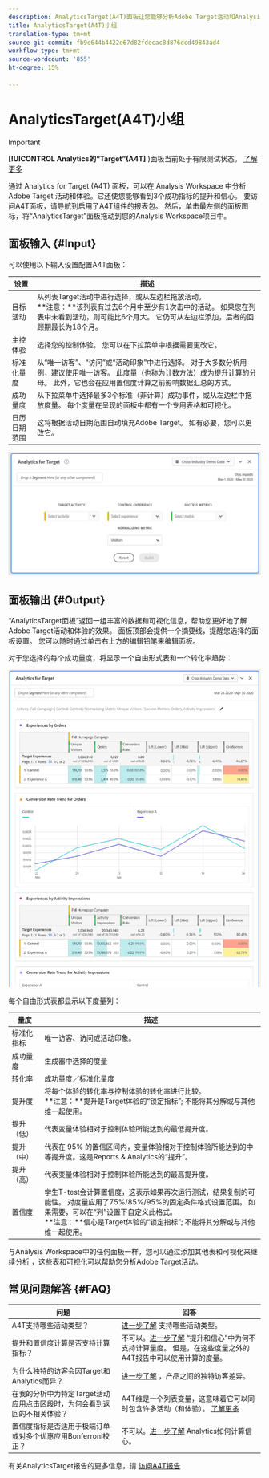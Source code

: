 ```yaml
---
description: AnalyticsTarget(A4T)面板让您能够分析Adobe Target活动和Analysis Workspace体验。
title: AnalyticsTarget(A4T)小组
translation-type: tm+mt
source-git-commit: fb9e644b4422d67d82fdecac8d876dcd49843ad4
workflow-type: tm+mt
source-wordcount: '855'
ht-degree: 15%

---
```



# AnalyticsTarget(A4T)小组

>[!IMPORTANT]
>
>**[!UICONTROL Analytics的“Target”(A4T]** )面板当前处于有限测试状态。 [了解更多](https://docs.adobe.com/content/help/zh-Hans/analytics/landing/an-releases.html)

通过 Analytics for Target (A4T) 面板，可以在 Analysis Workspace 中分析 Adobe Target 活动和体验。它还使您能够看到3个成功指标的提升和信心。 要访问A4T面板，请导航到启用了A4T组件的报表包。 然后，单击最左侧的面板图标，将“AnalyticsTarget”面板拖动到您的Analysis Workspace项目中。

## 面板输入 {#Input}

可以使用以下输入设置配置A4T面板：

| 设置 | 描述 |
|---|---|
| 目标活动 | 从列表Target活动中进行选择，或从左边栏拖放活动。<br>**注意：**该列表有过去6个月中至少有1次击中的活动。 如果您在列表中未看到活动，则可能比6个月大。 它仍可从左边栏添加，后者的回顾期最长为18个月。 |
| 主控体验 | 选择您的控制体验。 您可以在下拉菜单中根据需要更改它。 |
| 标准化量度 | 从“唯一访客”、“访问”或“活动印象”中进行选择。 对于大多数分析用例，建议使用唯一访客。 此度量（也称为计数方法）成为提升计算的分母。 此外，它也会在应用置信度计算之前影响数据汇总的方式。 |
| 成功量度 | 从下拉菜单中选择最多3个标准（非计算）成功事件，或从左边栏中拖放度量。 每个度量在呈现的面板中都有一个专用表格和可视化。 |
| 日历日期范围 | 这将根据活动日期范围自动填充Adobe Target。 如有必要，您可以更改它。 |

![面板构建器](assets/a4t-panel-builder.png)

## 面板输出 {#Output}

“AnalyticsTarget面板”返回一组丰富的数据和可视化信息，帮助您更好地了解Adobe Target活动和体验的效果。 面板顶部会提供一个摘要线，提醒您选择的面板设置。 您可以随时通过单击右上方的编辑铅笔来编辑面板。

对于您选择的每个成功量度，将显示一个自由形式表和一个转化率趋势：

![已渲染](assets/a4t-rendered.png)


每个自由形式表都显示以下度量列：

| 量度 | 描述 |
|---|---|
| 标准化指标 | 唯一访客、访问或活动印象。 |
| 成功量度 | 生成器中选择的度量 |
| 转化率 | 成功量度／标准化量度 |
| 提升度 | 将每个体验的转化率与控制体验的转化率进行比较。<br>**注意：**提升是Target体验的“锁定指标”; 不能将其分解或与其他维一起使用。 |
| 提升（低） | 代表变量体验相对于控制体验所能达到的最低提升度。 |
| 提升（中） | 代表在 95% 的置信区间内，变量体验相对于控制体验所能达到的中等提升度。这是Reports &amp; Analytics的“提升”。 |
| 提升（高） | 代表变量体验相对于控制体验所能达到的最高提升度。 |
| 置信度 | 学生T-test会计算置信度，这表示如果再次运行测试，结果复制的可能性。 对度量应用了75%/85%/95%的固定条件格式设置范围。 如果需要，可以在“列”设置下自定义此格式。 <br>**注意：**信心是Target体验的“锁定指标”; 不能将其分解或与其他维一起使用。 |

与Analysis Workspace中的任何面板一样，您可以通过添加其他表和可视化来继 [续分析](https://docs.adobe.com/content/help/zh-Hans/analytics/analyze/analysis-workspace/visualizations/freeform-analysis-visualizations.html) ，这些表和可视化可以帮助您分析Adobe Target活动。

## 常见问题解答 {#FAQ}

| 问题 | 回答 |
|---|---|
| A4T支持哪些活动类型？ | [进一步了解](https://docs.adobe.com/content/help/en/target/using/integrate/a4t/a4t-faq/a4t-faq-activity-setup.html) 支持哪些活动类型。 |
| 提升和置信度计算是否支持计算指标？ | 不可以。[进一步了解](https://docs.adobe.com/content/help/en/target/using/integrate/a4t/a4t-faq/a4t-faq-lift-and-confidence.html) “提升和信心”中为何不支持计算量度。 但是，在这些度量之外的A4T报告中可以使用计算的度量。 |
| 为什么独特的访客会因Target和Analytics而异？ | [进一步了解](https://docs.adobe.com/content/help/en/target/using/integrate/a4t/a4t-faq/a4t-faq-viewing-reports.html) ，产品之间的独特访客差异。 |
| 在我的分析中为特定Target活动应用点击区段时，为何会看到返回的不相关体验？ | A4T维是一个列表变量，这意味着它可以同时包含许多活动（和体验）。 [了解更多](https://docs.adobe.com/content/help/en/target/using/integrate/a4t/a4t-faq/a4t-faq-viewing-reports.html) |
| 置信度指标是否适用于极端订单或对多个优惠应用Bonferroni校正？ | 不可以。[进一步了解](https://docs.adobe.com/content/help/en/target/using/integrate/a4t/a4t-faq/a4t-faq-lift-and-confidence.html) Analytics如何计算信心。 |

有关AnalyticsTarget报告的更多信息，请 [访问A4T报告](https://docs.adobe.com/content/help/en/target/using/integrate/a4t/reporting.html)
